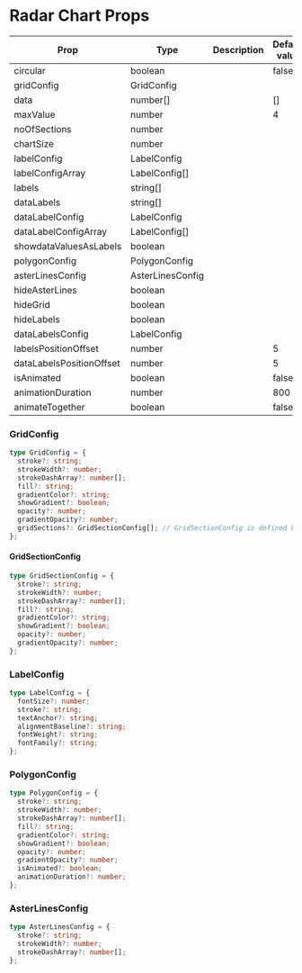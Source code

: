 # Radar Chart Props

| Prop                     | Type             | Description | Default value |
| ------------------------ | ---------------- | ----------- | ------------- |
| circular                 | boolean          |             | false         |
| gridConfig               | GridConfig       |             |               |
| data                     | number[]         |             | []            |
| maxValue                 | number           |             | 4             |
| noOfSections             | number           |             |               |
| chartSize                | number           |             |               |
| labelConfig              | LabelConfig      |             |               |
| labelConfigArray         | LabelConfig[]    |             |               |
| labels                   | string[]         |             |               |
| dataLabels               | string[]         |             |               |
| dataLabelConfig          | LabelConfig      |             |               |
| dataLabelConfigArray     | LabelConfig[]    |             |               |
| showdataValuesAsLabels   | boolean          |             |               |
| polygonConfig            | PolygonConfig    |             |               |
| asterLinesConfig         | AsterLinesConfig |             |               |
| hideAsterLines           | boolean          |             |               |
| hideGrid                 | boolean          |             |               |
| hideLabels               | boolean          |             |               |
| dataLabelsConfig         | LabelConfig      |             |               |
| labelsPositionOffset     | number           |             | 5             |
| dataLabelsPositionOffset | number           |             | 5             |
| isAnimated               | boolean          |             | false         |
| animationDuration        | number           |             | 800           |
| animateTogether          | boolean          |             | false         |

### GridConfig

```ts
type GridConfig = {
  stroke?: string;
  strokeWidth?: number;
  strokeDashArray?: number[];
  fill?: string;
  gradientColor?: string;
  showGradient?: boolean;
  opacity?: number;
  gradientOpacity?: number;
  gridSections?: GridSectionConfig[]; // GridSectionConfig is defined below
};
```

#### GridSectionConfig

```ts
type GridSectionConfig = {
  stroke?: string;
  strokeWidth?: number;
  strokeDashArray?: number[];
  fill?: string;
  gradientColor?: string;
  showGradient?: boolean;
  opacity?: number;
  gradientOpacity?: number;
};
```

### LabelConfig

```ts
type LabelConfig = {
  fontSize?: number;
  stroke?: string;
  textAnchor?: string;
  alignmentBaseline?: string;
  fontWeight?: string;
  fontFamily?: string;
};
```

### PolygonConfig

```ts
type PolygonConfig = {
  stroke?: string;
  strokeWidth?: number;
  strokeDashArray?: number[];
  fill?: string;
  gradientColor?: string;
  showGradient?: boolean;
  opacity?: number;
  gradientOpacity?: number;
  isAnimated?: boolean;
  animationDuration?: number;
};
```

### AsterLinesConfig

```ts
type AsterLinesConfig = {
  stroke?: string;
  strokeWidth?: number;
  strokeDashArray?: number[];
};
```
